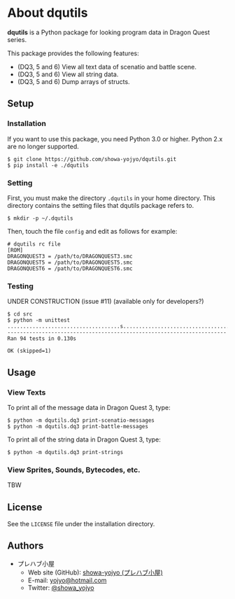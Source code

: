 # About dqutils

**dqutils** is a Python package for looking program data in Dragon Quest series.

This package provides the following features:

* (DQ3, 5 and 6) View all text data of scenatio and battle scene.
* (DQ3, 5 and 6) View all string data.
* (DQ3, 5 and 6) Dump arrays of structs.

## Setup

### Installation

If you want to use this package, you need Python 3.0 or higher.
Python 2.x are no longer supported.

    $ git clone https://github.com/showa-yojyo/dqutils.git
    $ pip install -e ./dqutils

### Setting

First, you must make the directory `.dqutils` in your home directory.
This directory contains the setting files that dqutils package refers to.

    $ mkdir -p ~/.dqutils

Then, touch the file `config` and edit as follows for example:

    # dqutils rc file
    [ROM]
    DRAGONQUEST3 = /path/to/DRAGONQUEST3.smc
    DRAGONQUEST5 = /path/to/DRAGONQUEST5.smc
    DRAGONQUEST6 = /path/to/DRAGONQUEST6.smc

### Testing

UNDER CONSTRUCTION (issue #11) (available only for developers?)

    $ cd src
    $ python -m unittest
    ....................................s.........................................................
    ----------------------------------------------------------------------
    Ran 94 tests in 0.130s
    
    OK (skipped=1)

## Usage

### View Texts

To print all of the message data in Dragon Quest 3, type:

    $ python -m dqutils.dq3 print-scenatio-messages
    $ python -m dqutils.dq3 print-battle-messages

To print all of the string data in Dragon Quest 3, type:

    $ python -m dqutils.dq3 print-strings

### View Sprites, Sounds, Bytecodes, etc.

TBW

## License

See the `LICENSE` file under the installation directory.

## Authors

* プレハブ小屋
  * Web site (GitHub): [showa-yojyo (プレハブ小屋)](https://github.com/showa-yojyo/)
  * E-mail: yojyo@hotmail.com
  * Twitter: [@showa_yojyo](https://twitter.com/showa_yojyo)

[1]: http://somethingaboutorange.com/mrl/projects/nose/ "Nose"
